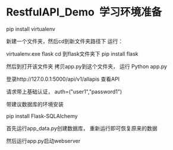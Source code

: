 # RestfulAPI_Demo  学习环境准备
pip install virtualenv

新建一个文件夹，然后cd到新文件夹路径下
运行：

virtualenv.exe flask
cd 到flask文件夹下
pip install flask

然后到打开该文件夹 拷贝app.py到这个文件夹， 运行
Python app.py

登录http://127.0.0.1:5000/api/v1/allapis 查看API





请求带上基础认证， auth=("user1","password1")



带建议数据库的环境安装

pip install Flask-SQLAlchemy

首先运行app_data.py创建数据库， 重新运行即可恢复原来的数据

然后运行app.py启动webserver


